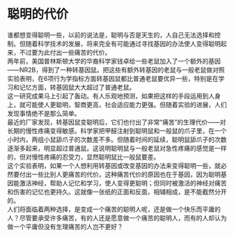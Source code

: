# 聪明的代价

谁都想变得聪明一些，以前的说法是，聪明与否是天生的，人自己无法选择和控制。但随着科学技术的发展，将来完全有可能通过寻找基因的办法使人变得聪明起来，不过要为此付出一些痛苦的代价。  
两年前，美国普林斯顿大学的华裔科学家钱卓给一些老鼠加入了一个额外的基因——NR2B，得到了一种转基因鼠。把这些有额外转基因的老鼠与一般老鼠做对照实验表明，在6项行为学指标方面转基因鼠都比普通老鼠要优异一些，特别是在学习和记忆方面，转基因鼠大大超过了普通老鼠。  
这一研究成果马上引起了轰动。有人乐观地预测，如果把这样的手段运用到人身上，就可能使人更聪明，智商更高，社会适应能力更强。但随着实验的进展，人们发现事情绝不是那么简单。  
最近的厂家发现，转基因鼠变聪明后，它们也付出了非常“痛苦”的生理代价——对长期的慢性疼痛变得敏感。科学家把甲醛注射到聪明鼠和一般鼠的爪子里，在一个小时内，两组小鼠舔爪子的次数差不多。但随着时间的延续，聪明鼠舔爪子的次数逐渐多起来，明显超过普通鼠。这说明聪明鼠与一般老鼠对急性疼痛的感觉是一样的，但对慢性疼痛的忍受力，显然聪明鼠比一般鼠要差。  
这个实验表明，如果一个人想利用转基因或改变基因的办法来变得聪明一些，就必然要付出一些比别人更痛苦的代价。这种痛苦代价的原因也在于基因，因为聪明基因能激活神经，帮助人记忆和学习，使人变得更聪明；但同时被激活的神经对痛苦和伤害的记忆也更持久。这就像一张纸的正面和反面，相辅相成，是不能截然分开的。  
人们将面临着两种选择，是变成一个痛苦的聪明人呢，还是做一个快乐而平庸的人？尽管要承受许多痛苦，有的人还是愿意做一个痛苦的聪明人，而有的人却认为做一个平庸但没有生理痛苦的人岂不更好？
  